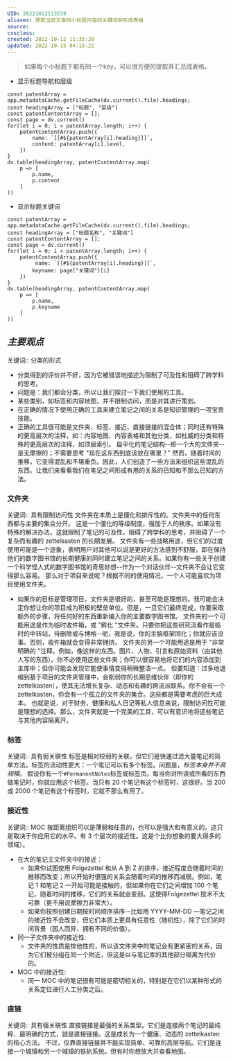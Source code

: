 ```yaml
---
UID: 20221012113539 
aliases: 获取当前文章的小标题内容的关键词并形成表格
source: 
cssclass: 
created: 2022-10-12 11:35:20
updated: 2022-10-15 04:15:22
---
```

> 如果每个小标题下都有同一个key，可以很方便的提取并汇总成表格。

- 显示标题导航和层级

```dataviewjs
const patentArray = app.metadataCache.getFileCache(dv.current().file).headings;
const headingArray = ["标题", "层级"]
const patentContentArray = [];
const page = dv.current()
for(let i = 0; i < patentArray.length; i++) { 
    patentContentArray.push({
        name: `[[#${patentArray[i].heading}]]`,
        content: patentArray[i].level,
    })
}
dv.table(headingArray, patentContentArray.map(
    p => [
        p.name,
        p.content
    ]
))
```

- 显示标题关键词

```dataviewjs
const patentArray = app.metadataCache.getFileCache(dv.current().file).headings;
const headingArray = ["标题名称", "关键词"]
const patentContentArray = [];
const page = dv.current()
for(let i = 0; i < patentArray.length; i++) {
    patentContentArray.push({
         name: `[[#${patentArray[i].heading}]]`,
        keyname: page["关键词"][i]
    })
}
dv.table(headingArray, patentContentArray.map(
    p => [
        p.name,
        p.keyname
    ]
))
```

## *主要观点*
关键词:: 分类的形式
- 分类得到的评价并不好，因为它被错误地描述为限制了可及性和阻碍了跨学科的思考。
- 问题是：我们都会分类，所以让我们探讨一下我们使用的工具。
- 某些类别，如标签和内容地图，并不限制访问，而是对其进行策划。
- 在正确的情况下使用正确的工具来建立笔记之间的关系是知识管理的一项宝贵技能。
- 正确的工具很可能是文件夹、标签、接近、直接链接的混合体；同时还有特殊的更高层次的注释，如：内容地图、内容表格和其他分类，如杜威的分类和特殊的更高层次的注释，如顶层索引。
扁平化的笔记结构--即一个大的文件夹--是无摩擦的；不需要思考 "现在这东西到底该放在哪里？" 然而，随着时间的推移，它变得混乱和不堪重负。因此，人们创造了一些方法来组织这些混乱的东西。让我们来看看我们在笔记之间形成有用的关系的已知和不那么已知的方法。

### 文件夹
关键词:: 具有限制访问性
文件夹在本质上是僵化和排斥性的。文件夹中的任何东西都与主要的集合分开。 这是一个僵化的等级制度，强加于人的秩序。如果没有特殊的解决办法，这就限制了笔记的可及性，阻碍了跨学科的思考，并阻碍了一个复杂而有趣的 zettelkasten 的长期发展。
文件夹有一些战略用途，但它们的过度使用可能是一个迹象，表明用户对其他可以说是更好的方法感到不舒服，即在保持他们的数字图书馆的长期健康的同时建立笔记之间的关系。如果你有一些关于创建一个科学怪人式的数字图书馆的奇思妙想--作为一个对话伙伴--文件夹不会让它变得那么容易。
那么对于项目来说呢？根据不同的使用情况，一个人可能喜欢为项目使用文件夹。
- 如果你的目标是管理项目，文件夹是很好的，甚至可能是理想的。我可能会决定你想让你的项目成为积极的壁垒单位。但是，一旦它们最终完成，你要采取额外的步骤，将任何好的东西重新编入你的主要数字图书馆。
文件夹的一个可能用途是作为临时收件箱，或 "孵化 "文件夹。只要你把这些研究流看作是临时的中转站，待删除或与博格--呃，我是说，你的主脑框架同化；你就应该没事。否则，收件箱就会变得非常拥挤。
文件夹的另一个可能用途是用于 "非常明确的 "注释。例如，像这样的东西。图片、人物、引言和原始资料（由其他人写的东西）。你不必使用这些文件夹；你可以很容易地将它们的内容添加到主库中；但你可能会发现它能使事情变得稍微整洁一点。
但要知道：过多地退缩到基于项目的文件夹管理中，会削弱你的长期思维伙伴（即你的 zettelkasten），使其无法增长复杂、动态和有趣的跨流派联系。你不会有一个zettelkasten，你会有一个孤立的文件夹的集合。这些都是需要考虑的巨大成本。
也就是说，对于财务、健康和私人日记等私人信息来说，限制访问性可能是理想的选择。那么，文件夹就是一个完美的工具，可以有意识地将这些笔记与其他内容隔离开。

### 标签
关键词:: 具有弱关联性
标签是相对较弱的关联，但它们是快速过滤大量笔记的简单方法。标签的流动性更大：一个笔记可以有多个标签。问题是，*标签本身并不具规模*。
假设你有一个`#PermanentNotes`标签或标签页。每当你对所读或所看的东西做笔记时，你就应用这个标签。当只有 20 个笔记有这个标签时，这很好。当 200 或 2000 个笔记有这个标签时，它就不那么有用了。
### 接近性
关键词:: MOC
按距离组织可以是薄弱和任意的，也可以是强大和有意义的。这只是取决于你应用它的水平。有 3 个层次的接近性。这是个比你想象的要大得多的领域）。
- 在大的笔记主文件夹中的接近：
	- 如果你试图使用 Folgezettel 和从 A 到 Z 的排序，接近程度会随着时间的推移而改变；所以开始时很强的关系会随着时间的推移而减弱。例如，笔记 1 和笔记 2 一开始可能是接触的，但如果你在它们之间增加 100 个笔记，随着时间的推移，它们的关系就会变弱。这使得Folgezettel 技术不太可靠（更不用说摩擦力非常大）。
	- 如果你按照创建日期按时间顺序排序--比如用 YYYY-MM-DD —笔记之间的接近性不会改变，但它们本质上更具有任意性（随机性），除了它们的时间背景（因人而异，拥有不同的价值）。
- 同一子文件夹中的接近性:
	- 文件夹的性质是排他性的，所以该文件夹中的笔记会有更紧密的关系，因为它们被分组在同一个附近，但这是以与笔记库的其他部分隔离为代价的。
- MOC 中的接近性:
	- 同一 MOC 中的笔记很有可能是密切相关的，特别是在它们以某种形式的关系定位进行人工分类之后。

### 直链
关键词:: 具有强关联性
直接链接是最强的关系类型。它们是连接两个笔记的最纯粹、最明确的方式，就是直接链接。这是成长为一个健康、动态的 zettelkasten 的核心方法。
不过，仅靠直接链接并不能实现简单、可靠的高层导航。它们是连接一个城镇和另一个城镇的铁轨系统。但有时你想放大并查看地图。

 
